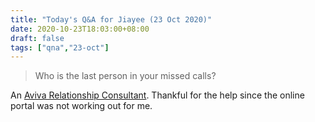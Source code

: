 ```yaml
---
title: "Today's Q&A for Jiayee (23 Oct 2020)"
date: 2020-10-23T18:03:00+08:00
draft: false
tags: ["qna","23-oct"]
---
```

> Who is the last person in your missed calls?

An [Aviva Relationship Consultant](https://www.aviva.com.sg/en/mindef-and-mha/aviva-relationship-consultants/). Thankful for the help since the online portal was not working out for me.

